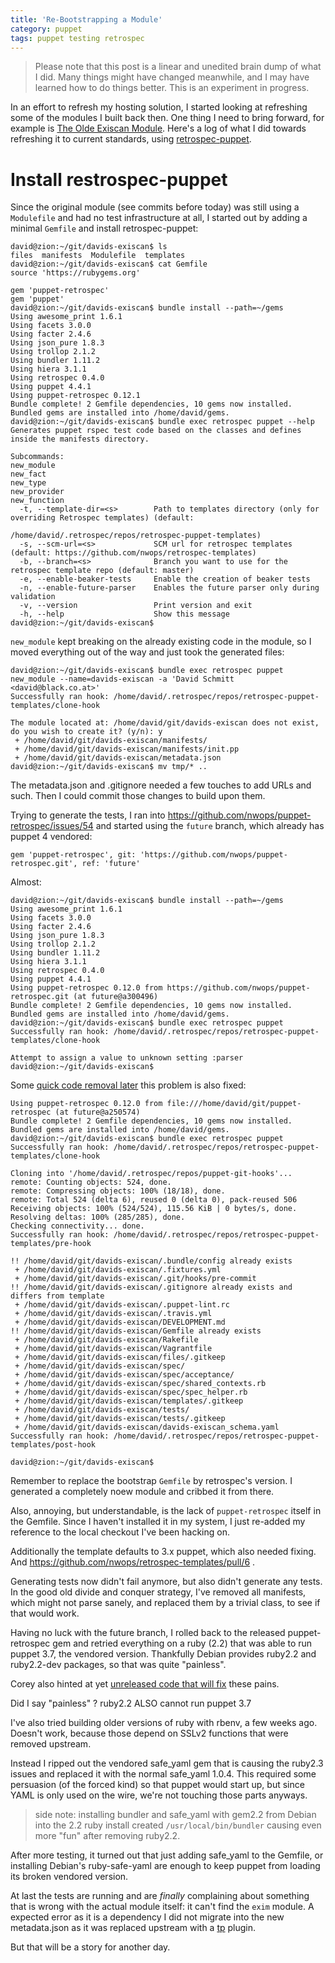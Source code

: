 ```yaml
---
title: 'Re-Bootstrapping a Module'
category: puppet
tags: puppet testing retrospec
---
```


> Please note that this post is a linear and unedited brain dump of what I did. Many things might have changed meanwhile, and I may have learned how to do things better. This is an experiment in progress.

In an effort to refresh my hosting solution, I started looking at refreshing some of the modules I built back then. One thing I need to bring forward, for example is [The Olde Exiscan Module](https://github.com/DavidS/puppet-exiscan). Here's a log of what I did towards refreshing it to current standards, using [retrospec-puppet](https://github.com/nwops/puppet-retrospec).

# Install restrospec-puppet

Since the original module (see commits before today) was still using a `Modulefile` and had no test infrastructure at all, I started out by adding a minimal `Gemfile` and install retrospec-puppet:

```
david@zion:~/git/davids-exiscan$ ls
files  manifests  Modulefile  templates
david@zion:~/git/davids-exiscan$ cat Gemfile
source 'https://rubygems.org'

gem 'puppet-retrospec'
gem 'puppet'
david@zion:~/git/davids-exiscan$ bundle install --path=~/gems
Using awesome_print 1.6.1
Using facets 3.0.0
Using facter 2.4.6
Using json_pure 1.8.3
Using trollop 2.1.2
Using bundler 1.11.2
Using hiera 3.1.1
Using retrospec 0.4.0
Using puppet 4.4.1
Using puppet-retrospec 0.12.1
Bundle complete! 2 Gemfile dependencies, 10 gems now installed.
Bundled gems are installed into /home/david/gems.
david@zion:~/git/davids-exiscan$ bundle exec retrospec puppet --help
Generates puppet rspec test code based on the classes and defines inside the manifests directory.

Subcommands:
new_module
new_fact
new_type
new_provider
new_function
  -t, --template-dir=<s>        Path to templates directory (only for overriding Retrospec templates) (default:
                                /home/david/.retrospec/repos/retrospec-puppet-templates)
  -s, --scm-url=<s>             SCM url for retrospec templates (default: https://github.com/nwops/retrospec-templates)
  -b, --branch=<s>              Branch you want to use for the retrospec template repo (default: master)
  -e, --enable-beaker-tests     Enable the creation of beaker tests
  -n, --enable-future-parser    Enables the future parser only during validation
  -v, --version                 Print version and exit
  -h, --help                    Show this message
david@zion:~/git/davids-exiscan$
```

`new_module` kept breaking on the already existing code in the module, so I moved everything out of the way and just took the generated files:

```
david@zion:~/git/davids-exiscan$ bundle exec retrospec puppet new_module --name=davids-exiscan -a 'David Schmitt <david@black.co.at>'
Successfully ran hook: /home/david/.retrospec/repos/retrospec-puppet-templates/clone-hook

The module located at: /home/david/git/davids-exiscan does not exist, do you wish to create it? (y/n): y
 + /home/david/git/davids-exiscan/manifests/
 + /home/david/git/davids-exiscan/manifests/init.pp
 + /home/david/git/davids-exiscan/metadata.json
david@zion:~/git/davids-exiscan$ mv tmp/* ..
```

The metadata.json and .gitignore needed a few touches to add URLs and such. Then I could commit those changes to build upon them.

Trying to generate the tests, I ran into https://github.com/nwops/puppet-retrospec/issues/54 and started using the `future` branch, which already has puppet 4 vendored:

```
gem 'puppet-retrospec', git: 'https://github.com/nwops/puppet-retrospec.git', ref: 'future'
```

Almost:

```
david@zion:~/git/davids-exiscan$ bundle install --path=~/gems
Using awesome_print 1.6.1
Using facets 3.0.0
Using facter 2.4.6
Using json_pure 1.8.3
Using trollop 2.1.2
Using bundler 1.11.2
Using hiera 3.1.1
Using retrospec 0.4.0
Using puppet 4.4.1
Using puppet-retrospec 0.12.0 from https://github.com/nwops/puppet-retrospec.git (at future@a300496)
Bundle complete! 2 Gemfile dependencies, 10 gems now installed.
Bundled gems are installed into /home/david/gems.
david@zion:~/git/davids-exiscan$ bundle exec retrospec puppet
Successfully ran hook: /home/david/.retrospec/repos/retrospec-puppet-templates/clone-hook

Attempt to assign a value to unknown setting :parser
david@zion:~/git/davids-exiscan$
```

Some [quick code removal later](https://github.com/DavidS/puppet-retrospec/tree/remove-future-option) this problem is also fixed:

```
Using puppet-retrospec 0.12.0 from file:///home/david/git/puppet-retrospec (at future@a250574)
Bundle complete! 2 Gemfile dependencies, 10 gems now installed.
Bundled gems are installed into /home/david/gems.
david@zion:~/git/davids-exiscan$ bundle exec retrospec puppet
Successfully ran hook: /home/david/.retrospec/repos/retrospec-puppet-templates/clone-hook

Cloning into '/home/david/.retrospec/repos/puppet-git-hooks'...
remote: Counting objects: 524, done.
remote: Compressing objects: 100% (18/18), done.
remote: Total 524 (delta 6), reused 0 (delta 0), pack-reused 506
Receiving objects: 100% (524/524), 115.56 KiB | 0 bytes/s, done.
Resolving deltas: 100% (285/285), done.
Checking connectivity... done.
Successfully ran hook: /home/david/.retrospec/repos/retrospec-puppet-templates/pre-hook

!! /home/david/git/davids-exiscan/.bundle/config already exists
 + /home/david/git/davids-exiscan/.fixtures.yml
 + /home/david/git/davids-exiscan/.git/hooks/pre-commit
!! /home/david/git/davids-exiscan/.gitignore already exists and differs from template
 + /home/david/git/davids-exiscan/.puppet-lint.rc
 + /home/david/git/davids-exiscan/.travis.yml
 + /home/david/git/davids-exiscan/DEVELOPMENT.md
!! /home/david/git/davids-exiscan/Gemfile already exists
 + /home/david/git/davids-exiscan/Rakefile
 + /home/david/git/davids-exiscan/Vagrantfile
 + /home/david/git/davids-exiscan/files/.gitkeep
 + /home/david/git/davids-exiscan/spec/
 + /home/david/git/davids-exiscan/spec/acceptance/
 + /home/david/git/davids-exiscan/spec/shared_contexts.rb
 + /home/david/git/davids-exiscan/spec/spec_helper.rb
 + /home/david/git/davids-exiscan/templates/.gitkeep
 + /home/david/git/davids-exiscan/tests/
 + /home/david/git/davids-exiscan/tests/.gitkeep
 + /home/david/git/davids-exiscan/davids-exiscan_schema.yaml
Successfully ran hook: /home/david/.retrospec/repos/retrospec-puppet-templates/post-hook

david@zion:~/git/davids-exiscan$
```

Remember to replace the bootstrap `Gemfile` by retrospec's version. I generated a completely noew module and cribbed it from there.

Also, annoying, but understandable, is the lack of `puppet-retrospec` itself in the Gemfile. Since I haven't installed it in my system, I just re-added my reference to the local checkout I've been hacking on.

Additionally the template defaults to 3.x puppet, which also needed fixing. And https://github.com/nwops/retrospec-templates/pull/6 .

Generating tests now didn't fail anymore, but also didn't generate any tests. In the good old divide and conquer strategy, I've removed all manifests, which might not parse sanely, and replaced them by a trivial class, to see if that would work.

Having no luck with the future branch, I rolled back to the released puppet-retrospec gem and retried everything on a ruby (2.2) that was able to run puppet 3.7, the vendored version. Thankfully Debian provides ruby2.2 and ruby2.2-dev packages, so that was quite "painless".

Corey also hinted at yet [unreleased code that will fix](https://github.com/nwops/puppet-retrospec/pull/55#issuecomment-201893898) these pains.

Did I say "painless" ? ruby2.2 ALSO cannot run puppet 3.7

I've also tried building older versions of ruby with rbenv, a few weeks ago. Doesn't work, because those depend on SSLv2 functions that were removed upstream.

Instead I ripped out the vendored safe_yaml gem that is causing the ruby2.3 issues and replaced it with the normal safe_yaml 1.0.4. This required some persuasion (of the forced kind) so that puppet would start up, but since YAML is only used on the wire, we're not touching those parts anyways.

> side note: installing bundler and safe_yaml with gem2.2 from Debian into the 2.2 ruby install created `/usr/local/bin/bundler` causing even more "fun" after removing ruby2.2.

After more testing, it turned out that just adding safe_yaml to the Gemfile, or installing Debian's ruby-safe-yaml are enough to keep puppet from loading its broken vendored version.

At last the tests are running and are *finally* complaining about something that is wrong with the actual module itself: it can't find the `exim` module. A expected error as it is a dependency I did not migrate into the new metadata.json as it was replaced upstream with a [tp](https://github.com/example42/puppet-tp) plugin.


But that will be a story for another day.
